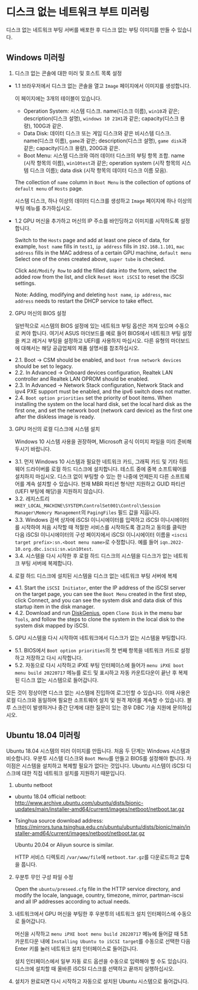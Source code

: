 # 디스크 없는 네트워크 부트 미러링

디스크 없는 네트워크 부팅 서버를 배포한 후 디스크 없는 부팅 이미지를 만들 수 있습니다.

## Windows 미러링

1. 디스크 없는 콘솔에 대한 미러 및 호스트 목록 설정

- 1.1 브라우저에서 디스크 없는 콘솔을 열고 `Image` 페이지에서 이미지를 생성합니다.

  이 페이지에는 3개의 테이블이 있습니다.

  - Operation System: 시스템 디스크. name(디스크 이름), `win10`과 같은; description(디스크 설명), `windows 10 21H1`과 같은; capacity(디스크 용량), 100G과 같은.
  - Data Disk: 데이터 디스크 또는 게임 디스크와 같은 비시스템 디스크. name(디스크 이름), `game`과 같은; description(디스크 설명), `game disk`과 같은; capacity(디스크 용량), 200G과 같은.
  - Boot Menu: 시스템 디스크와 여러 데이터 디스크의 부팅 항목 조합. name (시작 항목의 이름), `win10test`과 같은; operation system (시작 항목의 시스템 디스크 이름); data disk (시작 항목의 데이터 디스크 이름 모음).

  The collection of `name` column in `Boot Menu` is the collection of options of `default menu` of `Hosts` page.

  시스템 디스크, 하나 이상의 데이터 디스크를 생성하고 `Image` 페이지에 하나 이상의 부팅 메뉴를 추가하십시오.

- 1.2 GPU 머신을 추가하고 머신의 IP 주소를 바인딩하고 이미지를 시작하도록 설정합니다.

  Switch to the `Hosts` page and add at least one piece of data, for example, `host name` fills in `test1`, `ip address` fills in `192.168.1.101`, `mac address` fills in the MAC address of a certain GPU machine, `default menu` Select one of the ones created above, `super tube` is checked.

  Click `Add/Modify Row` to add the filled data into the form, select the added row from the list, and click `Reset Host iSCSI` to reset the iSCSI settings.

  Note: Adding, modifying and deleting `host name`, `ip address`, `mac address` needs to restart the DHCP service to take effect.

2. GPU 머신의 BIOS 설정

   일반적으로 시스템의 BIOS 설정에 있는 네트워크 부팅 옵션은 꺼져 있으며 수동으로 켜야 합니다. 여기서 ASUS 마더보드를 예로 들어 BIOS에서 네트워크 부팅 설정을 켜고 레거시 부팅을 설정하고 UEFI를 사용하지 마십시오. 다른 유형의 마더보드에 대해서는 해당 공급업체의 제품 설명서를 참조하십시오.

- 2.1. Boot -> CSM should be enabled, and `boot from network devices` should be set to legacy.
- 2.2. In Advanced -> Onboard devices configuration, Realtek LAN controller and Realtek LAN OPROM should be enabled.
- 2.3. In Advanced -> Network Stack configuration, Network Stack and ipv4 PXE support must be enabled, and the ipv6 switch does not matter.
- 2.4. `Boot option priorities` set the priority of boot items. When installing the system on the local hard disk, set the local hard disk as the first one, and set the network boot (network card device) as the first one after the diskless image is ready.

3. GPU 머신의 로컬 디스크에 시스템 설치

   Windows 10 시스템 사용을 권장하며, Microsoft 공식 이미지 파일을 미리 준비해 두시기 바랍니다.

- 3.1. 먼저 Windows 10 시스템과 필요한 네트워크 카드, 그래픽 카드 및 기타 하드웨어 드라이버를 로컬 하드 디스크에 설치합니다. 테스트 중에 중복 소프트웨어를 설치하지 마십시오. 디스크 없이 부팅할 수 있는 한 나중에 언제든지 다른 소프트웨어를 계속 설치할 수 있습니다. 현재 MBR 파티션 형식만 지원하고 GUID 파티션(UEFI 부팅에 해당)을 지원하지 않습니다.
- 3.2. 레지스트리 `HKEY_LOCAL_MACHINE\SYSTEM\ControlSet001\Control\Session Manager\Memory Management`의 `PagingFiles` 필드 값을 지웁니다.
- 3.3. Windows 검색 상자에 iSCSI 이니시에이터를 입력하고 iSCSI 이니시에이터를 시작하여 처음 시작할 때 적절한 서비스를 시작하도록 경고하고 동의를 클릭한 다음 iSCSI 이니시에이터의 구성 페이지에서 iSCSI 이니시에이터 이름을 `<iscsi target prefix>:sn.<boot menu name>`로 수정합니다. 예를 들어 `iqn.2022-10.org.dbc.iscsi:sn.win10test`.
- 3.4. 시스템을 다시 시작한 후 로컬 하드 디스크의 시스템을 디스크가 없는 네트워크 부팅 서버에 복제합니다.

4. 로컬 하드 디스크에 설치된 시스템을 디스크 없는 네트워크 부팅 서버에 복제

- 4.1. Start the `iSCSI Initiator`, enter the IP address of the iSCSI server on the target page, you can see the `Boot Menu` created in the first step, click Connect, and you can see the system disk and data disk of this startup item in the disk manager.
- 4.2. Download and run [DiskGenius](https://www.diskgenius.cn/), open `Clone Disk` in the menu bar `Tools`, and follow the steps to clone the system in the local disk to the system disk mapped by iSCSI.

5. GPU 시스템을 다시 시작하여 네트워크에서 디스크가 없는 시스템을 부팅합니다.

- 5.1. BIOS에서 `Boot option priorities`의 첫 번째 항목을 네트워크 카드로 설정하고 저장하고 다시 시작합니다.
- 5.2. 자동으로 다시 시작하고 iPXE 부팅 인터페이스에 들어가 `menu iPXE boot menu build 20220717` 메뉴를 로드 및 표시하고 자동 카운트다운이 끝난 후 복제된 디스크 없는 시스템으로 들어갑니다.

모든 것이 정상이면 디스크 없는 시스템에 진입하여 로그인할 수 있습니다. 이때 사용은 로컬 디스크와 동일하며 필요한 소프트웨어 설치 및 원격 제어를 계속할 수 있습니다. 블루 스크린이 발생하거나 중간 단계에 대한 질문이 있는 경우 DBC 기술 지원에 문의하십시오.

## Ubuntu 18.04 미러링

Ubuntu 18.04 시스템의 미러 이미지를 만듭니다. 처음 두 단계는 Windows 시스템과 비슷합니다. 우분투 시스템 디스크와 `Boot Menu`를 만들고 BIOS를 설정해야 합니다. 차이점은 시스템을 설치하고 복제할 필요가 없다는 것입니다. Ubuntu 시스템이 iSCSI 디스크에 대한 직접 네트워크 설치를 지원하기 때문입니다.

1. ubuntu netboot

- ubuntu 18.04 official netboot: http://www.archive.ubuntu.com/ubuntu/dists/bionic-updates/main/installer-amd64/current/images/netboot/netboot.tar.gz
- Tsinghua source download address: https://mirrors.tuna.tsinghua.edu.cn/ubuntu/ubuntu/dists/bionic/main/installer-amd64/current/images/netboot/netboot.tar.gz

  Ubuntu 20.04 or Aliyun source is similar.

  HTTP 서비스 디렉토리 `/var/www/file`에 `netboot.tar.gz`를 다운로드하고 압축을 풉니다.

2. 우분투 무인 구성 파일 수정

   Open the `ubuntu/preseed.cfg` file in the HTTP service directory, and modify the locale, language, country, timezone, mirror, partman-iscsi and all IP addresses according to actual needs.

3. 네트워크에서 GPU 머신을 부팅한 후 우분투의 네트워크 설치 인터페이스에 수동으로 들어갑니다.

   머신을 시작하고 `menu iPXE boot menu build 20220717` 메뉴에 들어갈 때 5초 카운트다운 내에 `Installing Ubuntu to iSCSI target`를 수동으로 선택한 다음 Enter 키를 눌러 네트워크 설치 인터페이스로 들어갑니다.

   설치 인터페이스에서 일부 자동 로드 옵션을 수동으로 입력해야 할 수도 있습니다. 디스크에 설치할 때 올바른 iSCSI 디스크를 선택하고 끝까지 실행하십시오.

4. 설치가 완료되면 다시 시작하고 자동으로 설치된 Ubuntu 시스템으로 들어갑니다.
